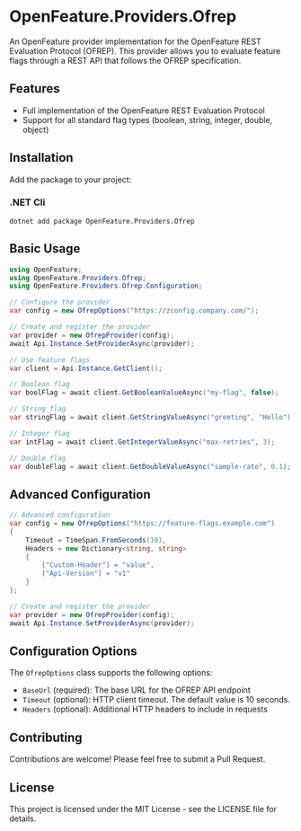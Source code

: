 # OpenFeature.Providers.Ofrep

An OpenFeature provider implementation for the OpenFeature REST Evaluation Protocol (OFREP). This provider allows you to
evaluate feature flags through a REST API that follows the OFREP specification.

## Features

-   Full implementation of the OpenFeature REST Evaluation Protocol
-   Support for all standard flag types (boolean, string, integer, double, object)

## Installation

Add the package to your project:

### .NET Cli

```shell
dotnet add package OpenFeature.Providers.Ofrep
```

## Basic Usage

```csharp
using OpenFeature;
using OpenFeature.Providers.Ofrep;
using OpenFeature.Providers.Ofrep.Configuration;

// Configure the provider
var config = new OfrepOptions("https://zconfig.company.com/");

// Create and register the provider
var provider = new OfrepProvider(config);
await Api.Instance.SetProviderAsync(provider);

// Use feature flags
var client = Api.Instance.GetClient();

// Boolean flag
var boolFlag = await client.GetBooleanValueAsync("my-flag", false);

// String flag
var stringFlag = await client.GetStringValueAsync("greeting", "Hello");

// Integer flag
var intFlag = await client.GetIntegerValueAsync("max-retries", 3);

// Double flag
var doubleFlag = await client.GetDoubleValueAsync("sample-rate", 0.1);
```

## Advanced Configuration

```csharp
// Advanced configuration
var config = new OfrepOptions("https://feature-flags.example.com")
{
    Timeout = TimeSpan.FromSeconds(10),
    Headers = new Dictionary<string, string>
    {
        ["Custom-Header"] = "value",
        ["Api-Version"] = "v1"
    }
};

// Create and register the provider
var provider = new OfrepProvider(config);
await Api.Instance.SetProviderAsync(provider);
```

## Configuration Options

The `OfrepOptions` class supports the following options:

-   `BaseUrl` (required): The base URL for the OFREP API endpoint
-   `Timeout` (optional): HTTP client timeout. The default value is 10 seconds.
-   `Headers` (optional): Additional HTTP headers to include in requests

## Contributing

Contributions are welcome! Please feel free to submit a Pull Request.

## License

This project is licensed under the MIT License - see the LICENSE file for details.
